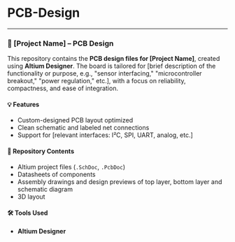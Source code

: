 # PCB-Design

---

### 🧩 \[Project Name] – PCB Design

This repository contains the **PCB design files for \[Project Name]**, created using **Altium Designer**. The board is tailored for \[brief description of the functionality or purpose, e.g., "sensor interfacing," "microcontroller breakout," "power regulation," etc.], with a focus on reliability, compactness, and ease of integration.

#### 💡 Features

* Custom-designed PCB layout optimized 
* Clean schematic and labeled net connections
* Support for \[relevant interfaces: I²C, SPI, UART, analog, etc.]

#### 📁 Repository Contents

* Altium project files (`.SchDoc`, `.PcbDoc`)
* Datasheets of components
* Assembly drawings and design previews of top layer, bottom layer and schematic diagram
* 3D layout

#### 🛠 Tools Used

* **Altium Designer** 

